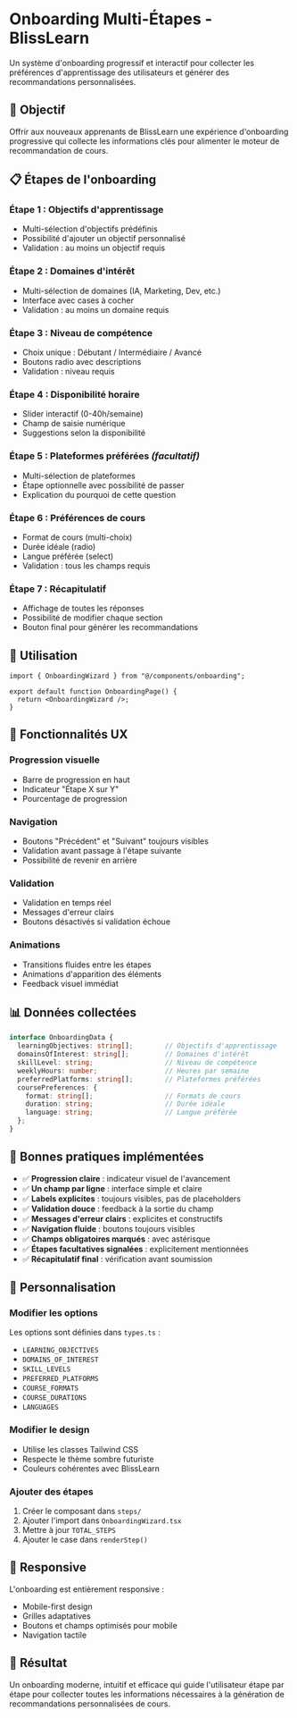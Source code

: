 # Onboarding Multi-Étapes - BlissLearn

Un système d'onboarding progressif et interactif pour collecter les préférences d'apprentissage des utilisateurs et générer des recommandations personnalisées.

## 🎯 **Objectif**

Offrir aux nouveaux apprenants de BlissLearn une expérience d'onboarding progressive qui collecte les informations clés pour alimenter le moteur de recommandation de cours.

## 📋 **Étapes de l'onboarding**

### **Étape 1 : Objectifs d'apprentissage**
- Multi-sélection d'objectifs prédéfinis
- Possibilité d'ajouter un objectif personnalisé
- Validation : au moins un objectif requis

### **Étape 2 : Domaines d'intérêt**
- Multi-sélection de domaines (IA, Marketing, Dev, etc.)
- Interface avec cases à cocher
- Validation : au moins un domaine requis

### **Étape 3 : Niveau de compétence**
- Choix unique : Débutant / Intermédiaire / Avancé
- Boutons radio avec descriptions
- Validation : niveau requis

### **Étape 4 : Disponibilité horaire**
- Slider interactif (0-40h/semaine)
- Champ de saisie numérique
- Suggestions selon la disponibilité

### **Étape 5 : Plateformes préférées** *(facultatif)*
- Multi-sélection de plateformes
- Étape optionnelle avec possibilité de passer
- Explication du pourquoi de cette question

### **Étape 6 : Préférences de cours**
- Format de cours (multi-choix)
- Durée idéale (radio)
- Langue préférée (select)
- Validation : tous les champs requis

### **Étape 7 : Récapitulatif**
- Affichage de toutes les réponses
- Possibilité de modifier chaque section
- Bouton final pour générer les recommandations

## 🚀 **Utilisation**

```tsx
import { OnboardingWizard } from "@/components/onboarding";

export default function OnboardingPage() {
  return <OnboardingWizard />;
}
```

## 🎨 **Fonctionnalités UX**

### **Progression visuelle**
- Barre de progression en haut
- Indicateur "Étape X sur Y"
- Pourcentage de progression

### **Navigation**
- Boutons "Précédent" et "Suivant" toujours visibles
- Validation avant passage à l'étape suivante
- Possibilité de revenir en arrière

### **Validation**
- Validation en temps réel
- Messages d'erreur clairs
- Boutons désactivés si validation échoue

### **Animations**
- Transitions fluides entre les étapes
- Animations d'apparition des éléments
- Feedback visuel immédiat

## 📊 **Données collectées**

```typescript
interface OnboardingData {
  learningObjectives: string[];        // Objectifs d'apprentissage
  domainsOfInterest: string[];         // Domaines d'intérêt
  skillLevel: string;                  // Niveau de compétence
  weeklyHours: number;                 // Heures par semaine
  preferredPlatforms: string[];        // Plateformes préférées
  coursePreferences: {
    format: string[];                  // Formats de cours
    duration: string;                  // Durée idéale
    language: string;                  // Langue préférée
  };
}
```

## 🎯 **Bonnes pratiques implémentées**

- ✅ **Progression claire** : indicateur visuel de l'avancement
- ✅ **Un champ par ligne** : interface simple et claire
- ✅ **Labels explicites** : toujours visibles, pas de placeholders
- ✅ **Validation douce** : feedback à la sortie du champ
- ✅ **Messages d'erreur clairs** : explicites et constructifs
- ✅ **Navigation fluide** : boutons toujours visibles
- ✅ **Champs obligatoires marqués** : avec astérisque
- ✅ **Étapes facultatives signalées** : explicitement mentionnées
- ✅ **Récapitulatif final** : vérification avant soumission

## 🔧 **Personnalisation**

### **Modifier les options**
Les options sont définies dans `types.ts` :
- `LEARNING_OBJECTIVES`
- `DOMAINS_OF_INTEREST`
- `SKILL_LEVELS`
- `PREFERRED_PLATFORMS`
- `COURSE_FORMATS`
- `COURSE_DURATIONS`
- `LANGUAGES`

### **Modifier le design**
- Utilise les classes Tailwind CSS
- Respecte le thème sombre futuriste
- Couleurs cohérentes avec BlissLearn

### **Ajouter des étapes**
1. Créer le composant dans `steps/`
2. Ajouter l'import dans `OnboardingWizard.tsx`
3. Mettre à jour `TOTAL_STEPS`
4. Ajouter le case dans `renderStep()`

## 📱 **Responsive**

L'onboarding est entièrement responsive :
- Mobile-first design
- Grilles adaptatives
- Boutons et champs optimisés pour mobile
- Navigation tactile

## 🎉 **Résultat**

Un onboarding moderne, intuitif et efficace qui guide l'utilisateur étape par étape pour collecter toutes les informations nécessaires à la génération de recommandations personnalisées de cours. 